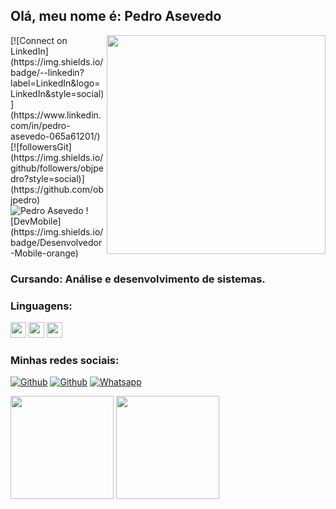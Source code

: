 ## Olá, meu nome é: Pedro Asevedo
<img align="right" src="https://raw.githubusercontent.com/MicaelliMedeiros/micaellimedeiros/master/image/computer-illustration.png" width="350"/>
[![Connect on LinkedIn](https://img.shields.io/badge/--linkedin?label=LinkedIn&logo=LinkedIn&style=social)](https://www.linkedin.com/in/pedro-asevedo-065a61201/) [![followersGit](https://img.shields.io/github/followers/objpedro?style=social)](https://github.com/objpedro) <img src="https://komarev.com/ghpvc/?username=pedroasevedo&label=Profile%20views&color=0e75b6&style=social" alt="Pedro Asevedo" /> ![DevMobile](https://img.shields.io/badge/Desenvolvedor-Mobile-orange)

### Cursando: Análise e desenvolvimento de sistemas. 

### Linguagens: 

<code><img height="25" src="https://img.shields.io/badge/HTML5-E34C26?style=for-the-badge&logo=html5&logoColor=white"></code>
<code><img height="25" src="https://img.shields.io/badge/CSS3-563D7C?style=for-the-badge&logo=css3&logoColor=white"></code>
<code><img height="25" src="https://img.shields.io/badge/JavaScript-F1E05A?style=for-the-badge&logo=javascript&logoColor=black"></code>

### Minhas redes sociais:

[![Github](https://img.shields.io/badge/LinkedIn-0077B5?style=for-the-badge&logo=linkedin&logoColor=white&link=https://www.linkedin.com/in/pedro-asevedo-065a61201/)](https://www.linkedin.com/in/pedro-asevedo-065a61201/)
[![Github](https://img.shields.io/badge/GitHub-100000?style=for-the-badge&logo=github&logoColor=white&link=https://github.com//objpedro/)](https://github.com/objpedro)
[![Whatsapp](https://img.shields.io/badge/whatsapp-00FA9A?style=for-the-badge&logo=whatsapp&logoColor=white&link=https://murilo-farias.netlify.app/)](https://api.whatsapp.com/send?phone=5585987895918&text=&source=&data=&app_absent=)<br>

<!-- Meus Status -->
<div align="left">
<img height="165em" src="https://github-readme-stats.vercel.app/api/top-langs/?username=objpedro&exclude_repo=KNN-Image-Classification&show_icons=true&hide_border=true&layout=compact&langs_count=8&theme=tokyonight"/>	
<img height="165em" src="https://github-readme-stats.vercel.app/api?username=objpedro&show_icons=true&hide_border=true&count_private=true&include_all_commits=true&theme=tokyonight" />
</div><br>

<!--
![Snake animation](https://github.com/wellingtoncarneirobarbosa/wellingtoncarneirobarbosa/blob/output/github-contribution-grid-snake.svg)

<p align="center">
 Quantidade de visitas no meu perfil desde: 20/09/2021 🕵️ <br></p>
<p align="center"> 
   <img alingn="center" src="https://profile-counter.glitch.me/objpedro/count.svg" /></p>
<p align="center">
Obrigado e volte sempre 😄
</p>
-->
